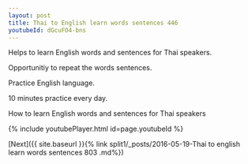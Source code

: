 ```yaml
---
layout: post
title: Thai to English learn words sentences 446 
youtubeId: dGcuFO4-bns
---
```

 
 
Helps to learn English words and sentences for Thai speakers.

Opportunitiy to repeat the words sentences. 

Practice English language. 
 
10 minutes practice every day. 
 
How to learn English words and sentences for Thai speakers 
 
{% include youtubePlayer.html id=page.youtubeId %}
 
 
[Next]({{ site.baseurl }}{% link  split1/_posts/2016-05-19-Thai to english learn words sentences 803 .md%})
 
